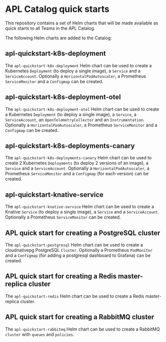 # APL Catalog quick starts

This repository contains a set of Helm charts that will be made available as quick starts to all Teams in the APL Catalog.

The following Helm charts are added to the Catalog:

## apl-quickstart-k8s-deployment

The `apl-quickstart-k8s-deployment` Helm chart can be used to create a Kubernetes `Deployment` (to deploy a single image), a `Service` and a `ServiceAccount`. Optionally a `HorizontalPodAutoscaler`, a Prometheus `ServiceMonitor` and a `Configmap` can be created.

## apl-quickstart-k8s-deployment-otel

The `apl-quickstart-k8s-deployment-otel` Helm chart can be used to create a Kubernetes `Deployment` (to deploy a single image), a `Service`, a `ServiceAccount`, an `OpenTelemetryCollector` and an `Instrumentation`. Optionally a `HorizontalPodAutoscaler`, a Prometheus `ServiceMonitor` and a `Configmap` can be created.

## apl-quickstart-k8s-deployments-canary

The `apl-quickstart-k8s-deployments-canary` Helm chart can be used to create 2 Kubernetes `Deployments` (to deploy 2 versions of an image), a `Service` and a `ServiceAccount`. Optionally a `HorizontalPodAutoscaler`, a Prometheus `ServiceMonitor` and a `Configmap` (for each version) can be created.

## apl-quickstart-knative-service

The `apl-quickstart-knative-service` Helm chart can be used to create a Knative `Service` (to deploy a single image), a `Service` and a  `ServiceAccount`. Optionally a Prometheus `ServiceMonitor` can be created.

## APL quick start for creating a PostgreSQL cluster

The `apl-quickstart-postgresql` Helm chart can be used to create a cloudnativepg PostgreSQL `Cluster`. Optionally a Prometheus `PodMonitor` and a `Configmap` (for adding a postgresql dashboard to Grafana) can be created.

## APL quick start for creating a Redis master-replica cluster

The `apl-quickstart-redis` Helm chart can be used to create a Redis master-replica cluster.

## APL quick start for creating a RabbitMQ cluster

The `apl-quickstart-rabbitmq` Helm chart can be used to create a RabbitMQ `cluster` with `queues` and `policies`.